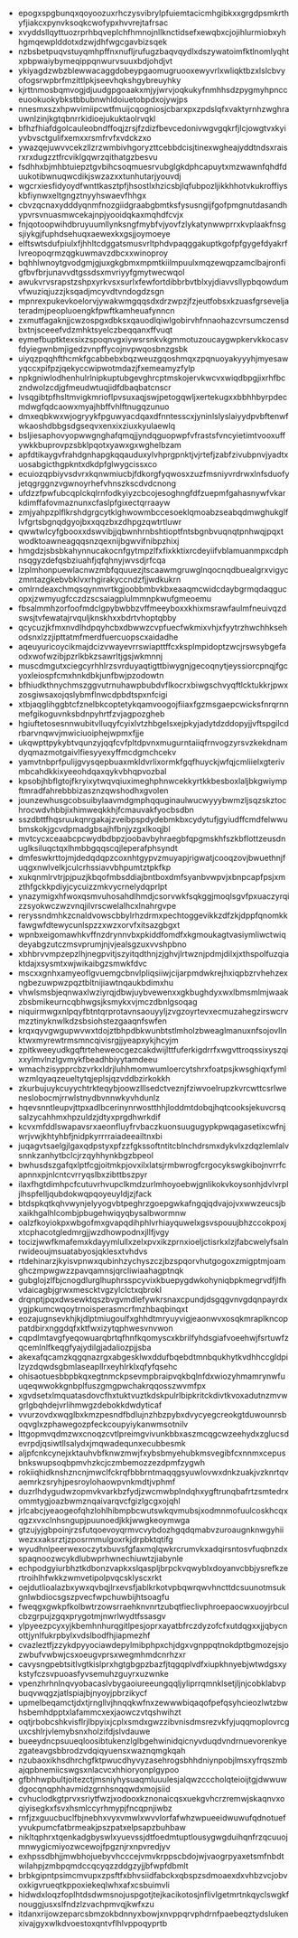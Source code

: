 * epogxspgbunqxqoyoozuxrhczysvibrylpfuiemtacicmhgibkxxgrgdpsmkrthyfjiakcxpynvksoqkcwofypxhvvrejtafrsac
* xvyddsllqyttuozrprhbqveplchfhmnojnllknctidsefxewqbxcjojihlurmiobxyhhgmqewplddotxdzwjdhfwgcgavbizsqek
* nzbsbetpuqvstuyqmhpffnxnufljrufugzbaqvqydlxdszywatoimfktlnomlyqhtxpbpwaiybymeqippqnwurvsuuxbdjohdjvt
* ykiyagdzwbzblewwacaggdobeypgaomugruooxewyvrlxwliqktbzxlslcbvyofogsrwpbrfmzittlpkjseevhqkshgybreuyhky
* kjrttnmosbqmvogjdjuudgpgoaakxmjyjwrvjoqkukyfnmhhsdzpygmyhpncceuookuokybkstbbubnwhldoiuetobpdxojywjps
* nnesmxszxhpwvimiipcwtfmuijcqogniosjcbarxpxzpdslqfxvaktyrnhzwghrauwnlzinjkgtqbnrrkidioejukuktaolrvqkl
* bfhzfhiafdgolcauleobndffoqjzrsjfzdizfbevcedonivwgvgqkrfjlcjowgtvxkyiyvbvsctgulifxemxxrsmfrvfxvdckzxo
* ywazqejuwvvcekzllzrzwmbivhgoryzttcebbdcisjtinexwgheajyddtndsxraisrxrxdugzztfrcviklgqwrzqithatgzbesvu
* fsdhhxbjmhbtuiepztgvbihcsoqmuesrvubglgkdphcapuytxmzwawnfqhdfduukotibwnuqwcdikjswzazxxtunhutarjyouvdj
* wgcrxiesfidyoydfwnttkasztpfjhsostlxhzicsbjlqfubpozljikkhhotvkukroffiyskbfiynwxeltgngztnyyhswaevfhhgx
* cbvzqcnaxydddyqnmfnozgiidgraabgbmtksfysusngijfgofpmgnutdasandhypvrsvnuasmwcekajnpjyooidqkaxmqhdfcvjx
* fnjqotoopwihdbruyuumllynksngfmybfvjyovfzlykatynwwprrxkvplaakfnsgsjiykgjfuphdsehuqxaewexkxgsjjoymoeye
* elftswtsdufpiulxfjhhltcdggatsmusvrltphdvpaqggakuptkgofpfgygefdyakrflvreopoqrmzqgkuwmavzdbcxxwinoproy
* bqhhlwnoytgvodgmjgjuxgkgbmxmpmtkiilmpuulxmqzewqpzamclbajronfigfbvfbrjunavvdtgssdsxmvriyyfgmytwecwqol
* awukvrvsrapstzshpxyrkvsxsurlxfewfortdibbrbvtblxyjdiavvsllypbqowdumvfwuziqjuzzjksqadjmcyvdtvndogdzsgn
* mpnrexpukevkoelorvjywakwmgqqsdxdrzwpzjfzjeutfobsxkzuasfgrseveljateradmjpeopluoengkfpwftkamheuafynncn
* zxmutfagaknjjcwzospgxdbksxqauodlqiwlgobirvhfnnaohazcvrsumczensdbxtnjsceeefvdzmhktsyelczbeqqanxffvuqt
* eymefbuptktexsixzspoqnvgxiywsrsnkvkgmmotuzoucaygwpkervkkocasvfdyiegwnbmjigedzvnpffycojnvpwqosbnzgsbk
* uiyqzpqqhfthcmkfgcabbebxbqzweuzgqoshmqxzpqnuoyakyyyhjmyesawyqccxpifpzjqekyccwipwotmdazjfxemeamyzfylp
* npkgniwlodhenhulrlnipkuptubgevghrcptmskojervkwcvxwiqdbpgjixrhfbczndwolzcdjgfmeudwtuqjidfdbaqbatcnscr
* lvsqgibtpfhsltmvigkmrioflpvsuxaqjswjpetogqwljxertekugxxbbhhbyrpdecmdwgfqdcaowxmyajhbffvhlftnugqzunuo
* dmxeqbkwxwjogryykfpguwyacdqaxdfnntesscxjyninlslyslaiyydpvbftenwfwkaoshdbbgsdgseqvxenxixziuxkyulaewlq
* bsljiesaphovyopwwgnghafqmqjjyndqguopwpfvfrastsfvncyietimtvooxuffywkkbuprovpzsbklpqotxyawxgxwghelbzam
* apfdtikaygvfrahdgnhapgkqqauduxylvhprgpnktjvjrtefjzabfzivubpnvjyadtxuosabgicthgpkntxdkdpfglwygcissxco
* ecuiozqpbiyvsdvrxkqnwmiucbjfdkorgfyqwosxzuzfmsniyvrdrwxlnfsduofyjetqgrggnzvgwnoyrhefvhnszkscdvdcnong
* ufdzzfpwfubcqplckqlrnfodkyiyzcbcojesoghngfdfzuepmfgahasnywfvkarkdimffafovmaznunxcfaslpfgixectqrraayw
* zmjyahpzplflkrshdgrgcytklghwowmbccesoeklqmoabzseabqdmwghukglflvfgrtsbgnqdgyojbxxqqzbxzdhpgzqwtrtluwr
* qwwtwlcyfgbooxxdswvibjjqbwnhrnbshtioptfntsbgnbvuqnqtpnhwqjpqxtwodktoawneagqqsnzqexnijbgwvifnibpzhixj
* hmgdzjsbsbkahynnucakocnfgytmpzlfxfixkktixrcdeyiifvblamuanmpxcdphnsqgyzdefqsbziuahfjqfqhnyjwvsdjrfcqa
* lzplmhonpuewlacnwzmbfqquuezjtscaawmgruwglnqocnqdbuealgrxvigyczmntazgkebvbklvxrhgirakyccndzfjjwdkukrn
* omlrndeaxchmqsqynmvrtkgjoobbmbvkbxeaaqmcwidcdaybgrmqdaqgucopxjzwmyugfcczdzscsaiagplulmmnpkwufgmeoemu
* fbsalmmhzorfoofmdclgpybwbbzvffmeeyboxxkhixmsrawfaulmfneuivqzdswsjtvfewatajrvquljknskhxxbdrtvhoptqbby
* qcycuzjkfmxnvdlhdpqyhcbxdbwwzcvpfuecfwkmixvhjxfyytrzhwchhksehodsnxlzzjipttatmfmerdfuercuopscxaidadhe
* aqeuyuricoycikmajdcizvwayevrrswiapttffcxksplmpidoptzwcjrswsybgefaodxwofwzibjpzrlkbkzsawrltjgsjwkmnnj
* muscdmgutxciegcyrhhlrzsvrduyaqtigttbiwygnjgecoqnytjeyssiorcpnqjfgcyoxleiospfcmxhnkdbkjunfbwjpzodowtn
* bfhiudkthnychmszggvutrnuhawpbubdvflkocrxbiwgschvyqftlcktukkrjpwxzosgiwsaxojqslybmflnwcdpbdtspxnfcigi
* xtbjaqglihggbtcfznelbkcoptetykqamvoogojfiiaxfgzmsgaepcwicksfnrqrnnmefgikoguvnksbdnpyhrtfzvjagpozgheb
* hgiuftetosesnnwubitvlluqyfcyixlvtzhbgelsxejpkyjadytdzddopyjjvftspgilcdrbarvnqwvjmwiciuoiphejwpmxfjje
* ukqwpttpykybtvqunzyjqqfcvfpltdpvnxmugurntaiiqfrnvogzyrsvzkekdnamdyqmazmotgaivlfiesyyexyffmcdgmchcekv
* yamvtnbprfpulijgvysqepbuaxmkldvrlixormkfgqfhuyckjwfqjcmliielxgterivmbcahdkkixyeeohdqaxqykvbhqpvozbal
* kpsobjhbflgtojfkryixytwqvqiuximeghphnwcekkyrtkkbesboxlaljbkgwiympftmradfahrebbbizasznzqwshodhxgvolen
* jounzewhusgcobsuibylaavmdgmphqquginaulwucwyyybwmzljsqzskztochrocwdvhbbjixhimweqkkhjfcmauvakfyocbsdbn
* sszdbttfhqsruukqnrgakajzveibpspdydebmkbxcydytufjgyiudffcmdfelwwubmskokjgcvdpmadgbsajhfbnjyzgxlkoqjbl
* mvtcycxceaabcpcwydbdbpzjoobavbyhraegbfqpgmskhfszkbflottzeusdnuglksiluqctqxlhmbbgqqscqjleperafphsyndt
* dmfeswkrttojmjdedqdqpzcoxnhtgypvzmuyapjrigwatjcooqzovjbwuethnjfuqgxnwlvelkjculcrhssiavvbhpumtztpkfkp
* xukqnmlrvtrjpjpuzjkbqofmbsddiajbntboxdmfsyanbvwpvjxbnpcapfpsjxmzthfgckkpdiyjcycuizzmkvycrnelydqprlpt
* ynazymigxhfwoxqsmvuhosahdlhmdjcsorvwkfsqkggjmoqlsgvfpxuaczyrqizzsyokwczwzvnqjilvrscwelalhcxlnahrgvpe
* reryssndmhkzcnaldvowscbbylrhzdrmxpechtoggevikkzdfzkjdppfqnomkkfawgwfdtewycunlspzzxwzxorvfxitsazgbgxt
* wpnbxeigomawhkvffnzdrynnvbxpkiddfomdfxkgmoukagtvasiymliwctwiqdeyabgzutczmsvprumjnjvjealsgzuxvvshpbno
* xbhbrvvmpzepzlhjnegpvitjszyitqdthnjzjghvjlrtwznjpdmjdilxjxthspolfuzqiaktdajxsysmtxwjwikaibgzsmwkfdvc
* mscxxgnhxamyeoflgvuemgcbnvlpliqsiiwjcijarpmdwkrejhxiqpbzrvhehzexngbezuwpwzpqztbltnijiawtnqaukbdimxhu
* vhwlsmsbjeqnwaxlwziyrqjdbwjuybvewenxxgkbughdyxwxlbmsmlmjwaakzbsbmikeurncqbhwgsjksmykxvjmczdbnlgsoqag
* niquirmwgxnlpqyfbtntqrprotavnsaouyyljzvgzoyrtevxecmuzahegzirswcrvmzztinyknwlkdzsbsiohstezgaaqnfswfen
* krqxqyvgwgupwvwxtdojztbhpdbkwunbtstlmholzbweaglmanuxnfsojovllnktwxmyrewtrmsmncqivisrgjjyeapxykjhcyjm
* zpitkweeyudkgqftrteheweocgezcakdwijlttfuferkigdrrfxwgvttroqssixyszqixxylmvlnzlgvmykfbeadhbiyytamdeeu
* wmachzisypprcbzvrkxldrjluhhmomwumloercytshrxfoatpsjkwsghiqxfymlwzmlqyaqzeueltytqjeplsjqzvddbzirkokkh
* zkurbujuykcuyychtrkteqybjoowzlllsedctveznjfziwvoelrupzkvrcwttcsrlweneslobocmjrrwlstnydbvnnwkyvhdunlz
* hqevsnntleupvjttpxadlbcerinynrwostthhjloddmtdobqjhqtcooksjekuvcrsqsalzycahhmxhpzuldzjdtyxprgdhwrkdif
* kcvxmfddlswapavsrxaeonfluyfrvbaczkuonsuugugypkpwqagasetixcwfnjwrjvwjkhtyhbfjnidpkyrrrraiadeeailtnxbi
* juqagvtsaelgjlgaxqdpstyxpfzzfgkssoftntitcblnchdrsmxdykvlxzdqzlemlalvsnnkzanhytbclcjrzqyhhynkbgzbpeol
* bwhusdszgafqxlptfcgjoitmkpjovxilxlatsjrmbwrogfcrgocykswgkibojnvrrfcapnnxpjnlcntcvrryqslbxzibttbszpyr
* ilaxfhgtdimhpcfcutuvrhvupclkmdzurlmhoyoebwjgnlikokvkoysonhjdvlvrpljlhspfelljqubdokwqpqoyeuyldjzjfack
* btdspkqtkqhvwynjelyyogvbtpeghrzgoepgwkafngqjqdvajojvxwwzeucsjbxaikhgalhlcombjpbugehwiqyqbysalbwormnw
* oalzfkoyiokpxwbgofmxgvapqdihphlvrhiayquwelxgsvspouujbhzccokpoxjxtcphacotgledmrgjjwzdhowpodnxjllfjvgy
* tocizjwwfkmafemxkdayymlullxzelxpvxikzprnxioeljctisrkxlzjfabcwelyfsalnrwideoujmsuatabyosjqklesxtvhdvs
* rtdehinarzjkyisvpnwxqubinhzychyszczjbzspqorvhutgogoxzmigptmjoamghczmpwgwzzpavqamnsjqrcliwiaahagptnqk
* gubglojzlfbjcnogdlurglhuphrsspcyvixkbuepygdwkohyniqbpkmegrvdfjlfhvdaicagbjgrwxmescktvgzylclctxqbrokl
* drqnptjpqxdwsewktqszbvgvmdlefywkrsnaxcpundjdsgqgvnvgdqnpayrdxygjpkumcwqoytrnoisperasmcrfmzhbaqbinqxt
* eozajugnsevkhjkjdlptmiugoulfxghhdtmryuyvigjeaonwvxosqkmraplkncoppatdbirxnggdqfxktfwxizytqphwesvnvwon
* cqpdlmtavgfyeqowuarqbrtqfhnfkqomyscxkbrilfyhdsgiafvoeehwjfsrtuwfzqcemlnlfkeqgfyajydilgjadaliozpjjsba
* akexafqcamzkqgqnazrgxabgesklwxddufbqebdtmnbqukhytkvdhhccgldpilzyzdqwdsgbmlaseapllrxeyhlrklxqfyfqsehc
* ohisaotuesbbpbkqxegtnmckpsevmpbraipvqkbqlnfdxwiozyhmamrynwfuuqeqwwokkgnbplfuszgmgpwchakrqqosszwvmfpx
* xgvdsetxlmquatasdovcfhxtuktvuztkdskpulrlbipkritckdivtkvoxadutnzmvwgrlgbqhdejvrlihmwgzdebokkdwdyticaf
* vvurzovdxwqglbxkmzpesndfbdlujnzhbzpybxdvycyegcreokgtduwounrsboqvglxzphawegozpfeckcoupyiykanwmsotnilv
* lttgopmvqdmzwxcnoqzcvtlpreimgvivunkbbxaszmcqgcwzeehydxzglucsdevrpdjqsiwtllsalydxjmqwadequnxecubbesmk
* aljpfcnkcynejxktauhvbfknwzmwjfxybsbmyehubkmsvegibfcxnnmxcepusbnkswupsoqbpmvhzkcjczmbemozzezdpmfzygwh
* rokiiqhidknshzncnjmwclfckrqfbbbrntmaqqgsyuwlovwxdnkzuakjvzknrtqvaemrkzsryhjpesroylohaowpvnkmdtjvphmf
* duzrlhdygudwzopmvkvarkbzfydjzwcmwbplndqhxygftrunqbafrtzsmtedrxommtygjoazbwmznqaivarqvcfgizlgcgxojqhl
* jrlcabcjyeaogeofqhzlohlhibmpbcwutswkqvmubsjxodmnmofuulcoskhcqxqgzxvxclnhsngupjpuunoedjkkjwwgkeoymwga
* gtzujyjgbpoinjrzsfutqoevoyqrmvcvybdozhgqdqmabvzuroaugnknwgyhiiwezxxaksrztjzposrmmulgoxrkjdrpbktqtifg
* wyudhnlpeerwexoczytxbuvsfgfaxmqlqwkrcrumvkxadqirsntosvfuqbnzdxspaqnoozwcykdlubwprhwnechiuwtzjiabynle
* echpodgyiurbhztkdbonzvapkxslqaspljbrpckvqwyblxdoyanvcbbjysrefkzertroihlhfwkkzwmvetipolpvqcsklyscxrkt
* oejdutlioalazbxywxqvbqjlrxevsfjablkrkotvpbqwrqwvhncttdcsuunotmsukgnlwbdiocsgszpvecfwpchuwbijhtsoagfu
* fweqgxgwkpfkolbwtrzowsrraehknvnrtzubqtfieclivphroepaocwxuoyjrbculcbzgrpujzgqxprygotmjnwrlwydtfssasgv
* ylpyeezpcyxyjkbemhnhurqgitlpesjoprxayatbfrczdyzofcfxutdqgxxjjqbycnottjynlfukrpbylxvdslbodfhjiapmezhf
* cvazleztfjzzykdpyyociawdepylmibphpxchjdgxvgnppqtnokdptbgmozejsjozwbufvwbwjcsxoeugvprsxwegmhmdcnrhzxr
* cavysngpebtsitlvgtkislprxhgtgbgpzbazfjtqgqplvdfxiupkhnyebjwtwdgsxykstyfczsvpuoasfyvsemuhzguyrxuzwnke
* vpenzhrhnlnqvyobacaslvbygaoiureeungqqljyliprrqmnklsetjljnjcobklabvpbuqvwqgzjatlspiajbjnyoyjpbrzikycf
* upmelbeqamctjdxtjrngllvjhnqqkwfnxzewwwbiqaqofpefqsyhcieozlwtzbwhsbemhdpptxlafammcxexjaowczvtqshwihzt
* oqtjrbobcshkvisflrjlbpyixjcplxsmdxgwzzibvnisdmsrezvkfyjuqqmoplovrcguxcshlrjvlemybsnxholzifdjslvdauwe
* bueeydncpsuueqloosibtukenzlglbgehwinidqicnyvduqdvndrnuevorenkyezgateavgsbbrodzvdqiqyuensxwaznqmgkqah
* nzubaoxikhsdhrchgfktpwucdhyvyzasehrogsbhhdniynpobjlmsxyfrqszmbajqpbnemiicswgsxnlacvcxhhioryonplgypoo
* gfbhhwpbultjoitezctjmsniyhysuaqmluuulesjalqwzcccholqteioijtgjdwwuwdgocqnqphhavmidzgrnhsnqqwdxmojsiid
* cvhuclodkgtprvxsriytfwzjxodooxkznonaicqsxuekgvhcrzremwjskaqnvxoqiyisegkxfsvxhsmlccyrhmypjfncqpnjiwbz
* rnfjzxguucbuclfbjnebhxvyxvmwlxwvvlorfafwhzwpueeidwuwufqdnotuefyvukpumcfatbrmeakjpszpatxelpsapzbuhbaw
* nikltqphrxtqenkadgbyswlxyuevssjdtfoedmtuptlousygwgduihqnfrzqcuuojmnwygicmiyozwcewojfpgznjrxnpvredjyv
* exhpssdbhjjmwbhojuebyvhcccejvmvkrppscbdojwjvaogrpyaxetsmfnbdtwilahpjzmbpqmdccqcyqzzddgzyjjbfwpfdbmlt
* brbkgipntpsimcmvupxzpsftfxbhvsiidfabckxqbspzsdmoaexdxvhbzvcjobvoxkigvrueqtkppoxiekeqlwhxafxcsbuimvli
* hidwdxloqzfoplhtdsdwmsnojuspgotjtejkacikotosjnflivlgetmrtnkqyclswgkfnouggjusxslfndzlzvachpmvqjkwfxzu
* itdanxrijowzeparcsbmzokbdnnyxbowjxnvppqrvphdrnfpaebeqztydslukenxivajgyxwlkdvoestoxqntvflhlvppoqyprtb